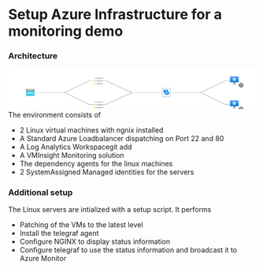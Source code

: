 # Setup Azure Infrastructure for a monitoring demo
### Architecture
![Architecture](images/Topology.svg "Architecture")
The environment consists of 
- 2 Linux virtual machines with ngnix installed
- A Standard Azure Loadbalancer dispatching on Port 22 and 80
- A Log Analytics Workspacegit add
- A VMInsight Monitoring solution
- The dependency agents for the linux machines
- 2 SystemAssigned Managed identities for the servers
### Additional setup
The Linux servers are intialized with a setup script. It performs
- Patching of the VMs to the latest level
- Install the telegraf agent
- Configure NGINX to display status information
- Configure telegraf to use the status information and broadcast it to Azure Monitor   
